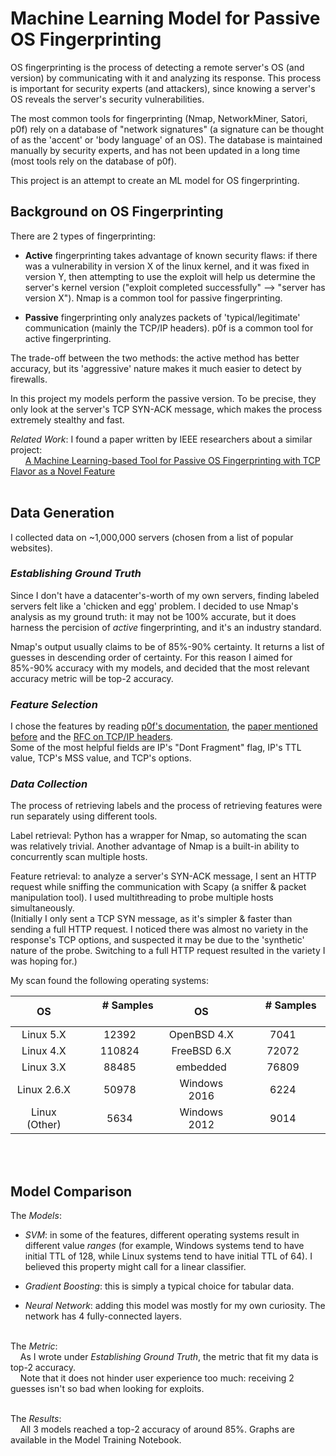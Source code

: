 # Machine Learning Model for Passive OS Fingerprinting
OS fingerprinting is the process of detecting a remote server's OS (and version) by communicating with it and analyzing its response. This process is important for security experts (and attackers), since knowing a server's OS reveals the server's security vulnerabilities. <br/>

The most common  tools for fingerprinting (Nmap, NetworkMiner, Satori, p0f) rely on a database of "network signatures" (a signature can be thought of as the 'accent' or 'body language' of an OS). The database is maintained manually by security experts, and has not been updated in a long time (most tools rely on the database of p0f).<br/>

This project is an attempt to create an ML model for OS fingerprinting.

## Background on OS Fingerprinting
There are 2 types of fingerprinting:<br/>
- **Active** fingerprinting takes advantage of known security flaws: if there was a vulnerability in version X of the linux kernel, and it was fixed in version Y, then attempting to use the exploit will help us determine the server's kernel version ("exploit completed successfully" --> "server has version X"). Nmap is a common tool for passive fingerprinting.<br/>

- **Passive** fingerprinting only analyzes packets of 'typical/legitimate' communication (mainly the TCP/IP headers). p0f is a common tool for active fingerprinting.<br/>

The trade-off between the two methods: the active method has better accuracy, but its 'aggressive' nature makes it much easier to detect by firewalls.<br/>

In this project my models perform the passive version. To be precise, they only look at the server's TCP SYN-ACK message, which makes the process extremely stealthy and fast.<br/>

*Related Work*: I found a paper written by IEEE researchers about a similar project:<br/>
&nbsp;&nbsp;&nbsp;&nbsp;&nbsp;&nbsp;[A Machine Learning-based Tool for Passive OS
Fingerprinting with TCP Flavor as a Novel Feature](https://www.duo.uio.no/bitstream/handle/10852/83660/Final_Desta_A_Deep_Learning_based_Universal_Tool_for_Operating_Systems_Fingerprinting_from_Passive_Measurements.pdf?sequence=2&isAllowed=y)
<br/><br/>

## Data Generation
I collected data on ~1,000,000 servers (chosen from a list of popular websites).<br/>

### *Establishing Ground Truth*
Since I don't have a datacenter's-worth of my own servers, finding labeled servers felt like a 'chicken and egg' problem. I decided to use Nmap's analysis as my ground truth: it may not be 100% accurate, but it does harness the percision of *active* fingerprinting, and it's an industry standard.<br/>

Nmap's output usually claims to be of 85%-90% certainty. It returns a list of guesses in descending order of certainty. For this reason I aimed for 85%-90% accuracy with my models, and decided that the most relevant accuracy metric will be top-2 accuracy. 
<br/>

### *Feature Selection*
I chose the features by reading [p0f's documentation](https://lcamtuf.coredump.cx/p0f3/README), the [paper mentioned before](https://www.duo.uio.no/bitstream/handle/10852/83660/Final_Desta_A_Deep_Learning_based_Universal_Tool_for_Operating_Systems_Fingerprinting_from_Passive_Measurements.pdf?sequence=2&isAllowed=y) and the [RFC on TCP/IP headers](https://datatracker.ietf.org/doc/html/rfc4413#section-4.3).<br/>
Some of the most helpful fields are IP's "Dont Fragment" flag, IP's TTL value, TCP's MSS value, and TCP's options. 
<br/>

### *Data Collection*
The process of retrieving labels and the process of retrieving features were run separately using different tools.<br/>

Label retrieval: Python has a wrapper for Nmap, so automating the scan was relatively trivial. Another advantage of Nmap is a built-in ability to concurrently scan multiple hosts.<br/>

Feature retrieval: to analyze a server's SYN-ACK message, I sent an HTTP request while sniffing the communication with Scapy (a sniffer & packet manipulation tool). I used multithreading to probe multiple hosts simultaneously.<br/>
(Initially I only sent a TCP SYN message, as it's simpler & faster than sending a full HTTP request. I noticed there was almost no variety in the response's TCP options, and suspected it may be due to the 'synthetic' nature of the probe. Switching to a full HTTP request resulted in the variety I was hoping for.)<br/>

My scan found the following operating systems:<br/>
<div align='center'>

| OS            | &nbsp;&nbsp;&nbsp;&nbsp;&nbsp;   # Samples &nbsp;&nbsp;&nbsp;&nbsp;&nbsp;| OS            | &nbsp;&nbsp;&nbsp;&nbsp;&nbsp;  # Samples &nbsp;&nbsp;&nbsp;&nbsp;&nbsp; |
| :-----------: |:------------------------------------------------------------------------:| :-----------: |:------------------------------------------------------------------------:|
| Linux 5.X     | &nbsp;&nbsp;&nbsp;&nbsp;&nbsp;   12392     &nbsp;&nbsp;&nbsp;&nbsp;&nbsp;| OpenBSD 4.X   | &nbsp;&nbsp;&nbsp;&nbsp;&nbsp;  7041      &nbsp;&nbsp;&nbsp;&nbsp;&nbsp; |
| Linux 4.X     | &nbsp;&nbsp;&nbsp;&nbsp;&nbsp;   110824    &nbsp;&nbsp;&nbsp;&nbsp;&nbsp;| FreeBSD 6.X   | &nbsp;&nbsp;&nbsp;&nbsp;&nbsp;  72072     &nbsp;&nbsp;&nbsp;&nbsp;&nbsp; |
| Linux 3.X     | &nbsp;&nbsp;&nbsp;&nbsp;&nbsp;   88485     &nbsp;&nbsp;&nbsp;&nbsp;&nbsp;| embedded      | &nbsp;&nbsp;&nbsp;&nbsp;&nbsp;  76809     &nbsp;&nbsp;&nbsp;&nbsp;&nbsp; |
| Linux 2.6.X   | &nbsp;&nbsp;&nbsp;&nbsp;&nbsp;   50978     &nbsp;&nbsp;&nbsp;&nbsp;&nbsp;| Windows 2016  | &nbsp;&nbsp;&nbsp;&nbsp;&nbsp;  6224      &nbsp;&nbsp;&nbsp;&nbsp;&nbsp; | 
| Linux (Other) | &nbsp;&nbsp;&nbsp;&nbsp;&nbsp;   5634      &nbsp;&nbsp;&nbsp;&nbsp;&nbsp;| Windows 2012  | &nbsp;&nbsp;&nbsp;&nbsp;&nbsp;  9014      &nbsp;&nbsp;&nbsp;&nbsp;&nbsp; |

</div>
<br/><br/>

## Model Comparison
The *Models*:<br>
* *SVM*: in some of the features, different operating systems result in different value *ranges* (for example, Windows systems tend to have initial TTL of 128, while Linux systems tend to have initial TTL of 64). I believed this property might call for a linear classifier.

- *Gradient Boosting*: this is simply a typical choice for tabular data.

- *Neural Network*: adding this model was mostly for my own curiosity. The network has 4 fully-connected layers.
<br/><br/>

The *Metric*: <br/>
&nbsp;&nbsp;&nbsp;&nbsp;As I wrote under *Establishing Ground Truth*, the metric that fit my data is top-2 accuracy. <br/>
&nbsp;&nbsp;&nbsp;&nbsp;Note that it does not hinder user experience too much: receiving 2 guesses isn't so bad when looking for exploits.<br/><br/>

The *Results*: <br/>
&nbsp;&nbsp;&nbsp;&nbsp;All 3 models reached a top-2 accuracy of around 85%.    Graphs are available in the Model Training Notebook.